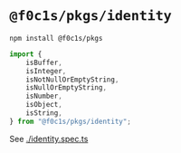 # `@f0c1s/pkgs/identity`

`npm install @f0c1s/pkgs`

```javascript
import {
    isBuffer,
    isInteger,
    isNotNullOrEmptyString,
    isNullOrEmptyString,
    isNumber,
    isObject,
    isString,
} from "@f0c1s/pkgs/identity";
```

See [./identity.spec.ts](./identity.spec.ts)
